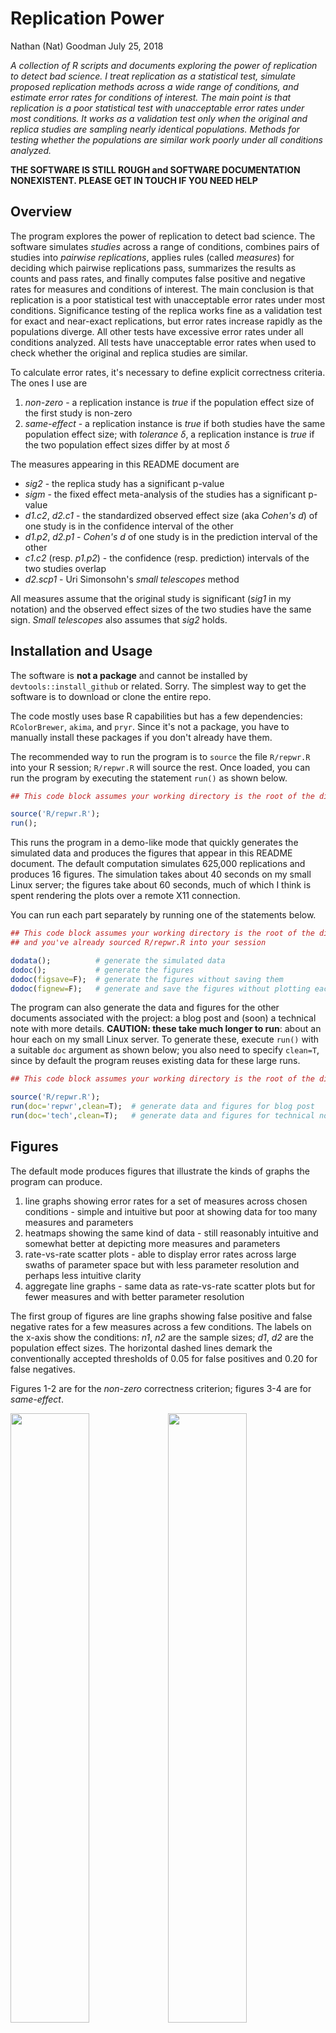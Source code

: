 Replication Power
================
Nathan (Nat) Goodman
July 25, 2018

<!-- README.md is generated from README.Rmd. Please edit that file -->
*A collection of R scripts and documents exploring the power of replication to detect bad science. I treat replication as a statistical test, simulate proposed replication methods across a wide range of conditions, and estimate error rates for conditions of interest. The main point is that replication is a poor statistical test with unacceptable error rates under most conditions. It works as a validation test only when the original and replica studies are sampling nearly identical populations. Methods for testing whether the populations are similar work poorly under all conditions analyzed.*

**THE SOFTWARE IS STILL ROUGH and SOFTWARE DOCUMENTATION NONEXISTENT. PLEASE GET IN TOUCH IF YOU NEED HELP**

Overview
--------

The program explores the power of replication to detect bad science. The software simulates *studies* across a range of conditions, combines pairs of studies into *pairwise replications*, applies rules (called *measures*) for deciding which pairwise replications pass, summarizes the results as counts and pass rates, and finally computes false positive and negative rates for measures and conditions of interest. The main conclusion is that replication is a poor statistical test with unacceptable error rates under most conditions. Significance testing of the replica works fine as a validation test for exact and near-exact replications, but error rates increase rapidly as the populations diverge. All other tests have excessive error rates under all conditions analyzed. All tests have unacceptable error rates when used to check whether the original and replica studies are similar.

To calculate error rates, it's necessary to define explicit correctness criteria. The ones I use are

1.  *non-zero* - a replication instance is *true* if the population effect size of the first study is non-zero
2.  *same-effect* - a replication instance is *true* if both studies have the same population effect size; with *tolerance* *δ*, a replication instance is *true* if the two population effect sizes differ by at most *δ*

The measures appearing in this README document are

-   *sig2* - the replica study has a significant p-value
-   *sigm* - the fixed effect meta-analysis of the studies has a significant p-value
-   *d1.c2*, *d2.c1* - the standardized observed effect size (aka *Cohen's d*) of one study is in the confidence interval of the other
-   *d1.p2*, *d2.p1* - *Cohen's d* of one study is in the prediction interval of the other
-   *c1.c2* (resp. *p1.p2*) - the confidence (resp. prediction) intervals of the two studies overlap
-   *d2.scp1* - Uri Simonsohn's *small telescopes* method

All measures assume that the original study is significant (*sig1* in my notation) and the observed effect sizes of the two studies have the same sign. *Small telescopes* also assumes that *sig2* holds.

Installation and Usage
----------------------

The software is **not a package** and cannot be installed by `devtools::install_github` or related. Sorry. The simplest way to get the software is to download or clone the entire repo.

The code mostly uses base R capabilities but has a few dependencies: `RColorBrewer`, `akima`, and `pryr`. Since it's not a package, you have to manually install these packages if you don't already have them.

The recommended way to run the program is to `source` the file `R/repwr.R` into your R session; `R/repwr.R` will source the rest. Once loaded, you can run the program by executing the statement `run()` as shown below.

``` r
## This code block assumes your working directory is the root of the distribution.

source('R/repwr.R');
run();
```

This runs the program in a demo-like mode that quickly generates the simulated data and produces the figures that appear in this README document. The default computation simulates 625,000 replications and produces 16 figures. The simulation takes about 40 seconds on my small Linux server; the figures take about 60 seconds, much of which I think is spent rendering the plots over a remote X11 connection.

You can run each part separately by running one of the statements below.

``` r
## This code block assumes your working directory is the root of the distribution
## and you've already sourced R/repwr.R into your session

dodata();          # generate the simulated data
dodoc();           # generate the figures
dodoc(figsave=F);  # generate the figures without saving them
dodoc(fignew=F);   # generate and save the figures without plotting each in a new window
```

The program can also generate the data and figures for the other documents associated with the project: a blog post and (soon) a technical note with more details. **CAUTION: these take much longer to run**: about an hour each on my small Linux server. To generate these, execute `run()` with a suitable `doc` argument as shown below; you also need to specify `clean=T`, since by default the program reuses existing data for these large runs.

``` r
## This code block assumes your working directory is the root of the distribution.

source('R/repwr.R');
run(doc='repwr',clean=T);  # generate data and figures for blog post
run(doc='tech',clean=T);   # generate data and figures for technical note
```

Figures
-------

The default mode produces figures that illustrate the kinds of graphs the program can produce.

1.  line graphs showing error rates for a set of measures across chosen conditions - simple and intuitive but poor at showing data for too many measures and parameters
2.  heatmaps showing the same kind of data - still reasonably intuitive and somewhat better at depicting more measures and parameters
3.  rate-vs-rate scatter plots - able to display error rates across large swaths of parameter space but with less parameter resolution and perhaps less intuitive clarity
4.  aggregate line graphs - same data as rate-vs-rate scatter plots but for fewer measures and with better parameter resolution

The first group of figures are line graphs showing false positive and false negative rates for a few measures across a few conditions. The labels on the x-axis show the conditions: *n1*, *n2* are the sample sizes; *d1*, *d2* are the population effect sizes. The horizontal dashed lines demark the conventionally accepted thresholds of 0.05 for false positives and 0.20 for false negatives.

Figures 1-2 are for the *non-zero* correctness criterion; figures 3-4 are for *same-effect*.

<img src="figure/readme/m=1e3/figure_001_plotrate_nonzro_fpr.png" width="50%" /><img src="figure/readme/m=1e3/figure_002_plotrate_nonzro_fnr.png" width="50%" /><img src="figure/readme/m=1e3/figure_003_plotrate_sameff_fpr.png" width="50%" /><img src="figure/readme/m=1e3/figure_004_plotrate_sameff_fnr.png" width="50%" />

The next figures are heatmaps. Figures 5-6 show the same conditions as figures 1-2 but for more measures; figures 7-8 show more conditions. The red-to-blue transition is set at the conventionally accepted thresholds of 0.05 for false positives and 0.20 for false negatives. The dark vertical lines in figures 7-8 visually split each plot into separate "panels" for each value of *d2*.

<img src="figure/readme/m=1e3/figure_005_heatrate_nonzro_fpr.png" width="50%" /><img src="figure/readme/m=1e3/figure_006_heatrate_nonzro_fnr.png" width="50%" /><img src="figure/readme/m=1e3/figure_007_heatrate_nonzro_fpr_multi.png" width="50%" /><img src="figure/readme/m=1e3/figure_008_heatrate_nonzro_fnr_multi.png" width="50%" />

The next two figures (figures 9-10) are rate-vs-rate graphs for *exact* and *inexact* replications. Each point shows the mean false negative vs. mean false positive rate for specific conditions grouped by *n*1, *n*2. The dashed lines demark the conventionally acceptable error rates; the bottom left hand corner is the region where both error rates are acceptable. You'll note that for *exact*, *sig2* is the only measure with points in the acceptable region; for *inexact*, no points are in the acceptable region.

<img src="figure/readme/m=1e3/figure_009_roc_exact.png" width="50%" /><img src="figure/readme/m=1e3/figure_010_roc_inexact.png" width="50%" />

Figures 11-12 are aggregate line graphs showing the same data as the rate-vs-rate graphs above for fewer measures.

<img src="figure/readme/m=1e3/figure_011_rag_exact.png" width="50%" /><img src="figure/readme/m=1e3/figure_012_rag_inexact.png" width="50%" />

Recall that *sig2* works fine in exact replications but poorly in inexact ones (see figures 9-10). The next two figures (figures 13-14) show how *sig2* performs in *near exact* replications, ones where the population effect sizes differ slightly. The first is a rate-vs-rate graph showing *sig2* across various nearness values; the second is an aggregate line graph showing the same data.

<img src="figure/readme/m=1e3/figure_013_multi_sig2_rocm.png" width="50%" /><img src="figure/readme/m=1e3/figure_014_multi_sig2_ragm.png" width="50%" />

The final two figures (figures 15-16) compare *sig2* and *d2.scp1* (Uri Simonsohn's *small telescopes* method). The differences are quite small.

<img src="figure/readme/m=1e3/figure_015_small_telescopes_roc.png" width="50%" /><img src="figure/readme/m=1e3/figure_016_small_telescopes_rag.png" width="50%" />

See Also
--------

A blog post discussing the approach and results is available in [html](https://natgoodman.github.io/repwr/repwr.stable.html) and [pdf](https://natgoodman.github.io/repwr/repwr.stable.pdf) on the [GitHub Pages site](https://natgoodman.github.io/repwr) associated with this repository and will soon be posted on a blog site TBD. It's also in the repository as files [repwr.stable.html](https://github.com/natgoodman/repwr/repwr.stable.html) and [repwr.stable.pdf](https://github.com/natgoodman/repwr/repwr.stable.pdf). (But note that GitHub, unlike GitHub Pages, renders html files as raw text).

A document with technical details will soon be available in [html](https://natgoodman.github.io/repwr/tech.stable.html) and [pdf](https://natgoodman.github.io/repwr/tech.stable.pdf) on the [GitHub Pages site](https://natgoodman.github.io/repwr) and in the repository as files [tech.stable.html](https://github.com/natgoodman/repwr/tech.stable.html) and [tech.stable.pdf](https://github.com/natgoodman/repwr/tech.stable.pdf).

Author
------

Nathan (Nat) Goodman, (natg at shore.net)

Bugs and Caveats
----------------

Please report any bugs, other problems, and feature requests using the [GitHub Issue Tracker](https://github.com/natgoodman/repwr/issues). I will be notified, and you'll be apprised of progress. As already noted, the software is still rough and software documentation nonexistent.

Copyright & License
-------------------

Copyright (c) 2018 Nathan Goodman

The software is **open source and free**, released under the [MIT License](https://opensource.org/licenses/MIT). The documentation is **open access**, released under the [Creative Commons Attribution 4.0 International License](https://creativecommons.org/licenses/by/4.0).
